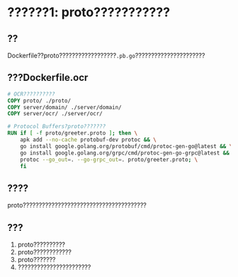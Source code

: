 # ??????1: proto???????????

## ??
Dockerfile??proto??????????????????`.pb.go`??????????????????????

## ???Dockerfile.ocr
```dockerfile
# OCR??????????
COPY proto/ ./proto/
COPY server/domain/ ./server/domain/
COPY server/ocr/ ./server/ocr/

# Protocol Buffers?proto???????
RUN if [ -f proto/greeter.proto ]; then \
    apk add --no-cache protobuf-dev protoc && \
    go install google.golang.org/protobuf/cmd/protoc-gen-go@latest && \
    go install google.golang.org/grpc/cmd/protoc-gen-go-grpc@latest && \
    protoc --go_out=. --go-grpc_out=. proto/greeter.proto; \
    fi
```

## ????
proto???????????????????????????????????????

## ???
1. proto??????????
2. proto????????????
3. proto???????
4. ???????????????????????